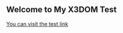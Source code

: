## Welcome to My X3DOM Test

 [You can visit the test link](https://ecardjimmy.github.io/Test-X3DOM/) 
